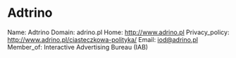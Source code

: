 
# Adtrino

Name: Adtrino
Domain: adrino.pl
Home: http://www.adrino.pl
Privacy_policy: http://www.adrino.pl/ciasteczkowa-polityka/
Email: iod@adrino.pl
Member_of: Interactive Advertising Bureau (IAB)
